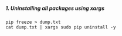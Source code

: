 ##### 1. Uninstalling all packages using xargs

```
pip freeze > dump.txt
cat dump.txt | xargs sudo pip uninstall -y
```
